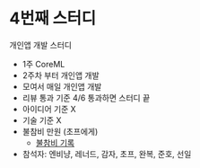 # 4번째 스터디

개인앱 개발 스터디

* 1주 CoreML
* 2주차 부터 개인앱 개발
* 모여서 매일 개인앱 개발
* 리뷰 통과 기준 4/6 통과하면 스터디 끝
* 아이디어 기준 X
* 기술 기준 X
* 불참비 만원 (초프에게)
  * [불참비 기록](https://docs.google.com/spreadsheets/d/1DvlWQGh0j-HU7fLKRd9Ed1ykik5X67zqP6HDtMQEofk/edit?usp=sharing)
* 참석자: 엔비냥, 레너드, 감자, 초프, 완복, 준호, 선일
